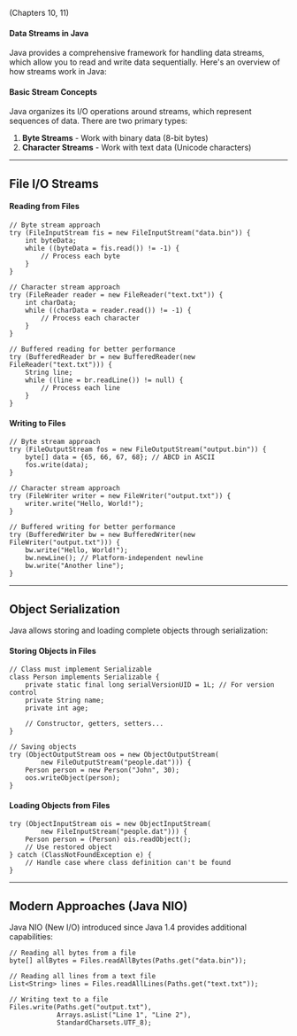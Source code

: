 (Chapters 10, 11)

#### Data Streams in Java
Java provides a comprehensive framework for handling data streams, which allow you to read and write data sequentially. Here's an overview of how streams work in Java:

#### Basic Stream Concepts
Java organizes its I/O operations around streams, which represent sequences of data. There are two primary types:

1. **Byte Streams** - Work with binary data (8-bit bytes)
2. **Character Streams** - Work with text data (Unicode characters)


---
## File I/O Streams

#### Reading from Files

```
// Byte stream approach
try (FileInputStream fis = new FileInputStream("data.bin")) {
    int byteData;
    while ((byteData = fis.read()) != -1) {
        // Process each byte
    }
}

// Character stream approach
try (FileReader reader = new FileReader("text.txt")) {
    int charData;
    while ((charData = reader.read()) != -1) {
        // Process each character
    }
}

// Buffered reading for better performance
try (BufferedReader br = new BufferedReader(new FileReader("text.txt"))) {
    String line;
    while ((line = br.readLine()) != null) {
        // Process each line
    }
}
```


#### Writing to Files

```
// Byte stream approach
try (FileOutputStream fos = new FileOutputStream("output.bin")) {
    byte[] data = {65, 66, 67, 68}; // ABCD in ASCII
    fos.write(data);
}

// Character stream approach
try (FileWriter writer = new FileWriter("output.txt")) {
    writer.write("Hello, World!");
}

// Buffered writing for better performance
try (BufferedWriter bw = new BufferedWriter(new FileWriter("output.txt"))) {
    bw.write("Hello, World!");
    bw.newLine(); // Platform-independent newline
    bw.write("Another line");
}
```


---
## Object Serialization

Java allows storing and loading complete objects through serialization:

#### Storing Objects in Files

```
// Class must implement Serializable
class Person implements Serializable {
    private static final long serialVersionUID = 1L; // For version control
    private String name;
    private int age;
    
    // Constructor, getters, setters...
}

// Saving objects
try (ObjectOutputStream oos = new ObjectOutputStream(
        new FileOutputStream("people.dat"))) {
    Person person = new Person("John", 30);
    oos.writeObject(person);
}
```


#### Loading Objects from Files

```
try (ObjectInputStream ois = new ObjectInputStream(
        new FileInputStream("people.dat"))) {
    Person person = (Person) ois.readObject();
    // Use restored object
} catch (ClassNotFoundException e) {
    // Handle case where class definition can't be found
}
```


---
## Modern Approaches (Java NIO)

Java NIO (New I/O) introduced since Java 1.4 provides additional capabilities:

```
// Reading all bytes from a file
byte[] allBytes = Files.readAllBytes(Paths.get("data.bin"));

// Reading all lines from a text file
List<String> lines = Files.readAllLines(Paths.get("text.txt"));

// Writing text to a file
Files.write(Paths.get("output.txt"), 
            Arrays.asList("Line 1", "Line 2"), 
            StandardCharsets.UTF_8);
```
